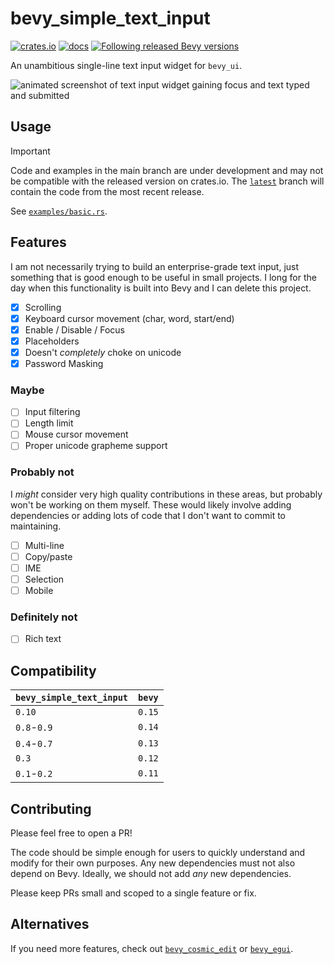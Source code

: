 # bevy_simple_text_input

[![crates.io](https://img.shields.io/crates/v/bevy_simple_text_input.svg)](https://crates.io/crates/bevy_simple_text_input)
[![docs](https://docs.rs/bevy_simple_text_input/badge.svg)](https://docs.rs/bevy_simple_text_input)
[![Following released Bevy versions](https://img.shields.io/badge/Bevy%20tracking-released%20version-lightblue)](https://bevyengine.org/learn/book/plugin-development/#main-branch-tracking)

An unambitious single-line text input widget for `bevy_ui`.

![animated screenshot of text input widget gaining focus and text typed and submitted](assets/screenshot.gif)

## Usage

> [!IMPORTANT]
> Code and examples in the main branch are under development and may not be compatible with the released version on crates.io. The [`latest`](https://github.com/rparrett/bevy_simple_text_input/tree/latest) branch will contain the code from the most recent release.

See [`examples/basic.rs`](https://github.com/rparrett/bevy_simple_text_input/blob/latest/examples/basic.rs).

## Features

I am not necessarily trying to build an enterprise-grade text input, just something that is good enough to be useful in small projects. I long for the day when this functionality is built into Bevy and I can delete this project.

- [X] Scrolling
- [X] Keyboard cursor movement (char, word, start/end)
- [X] Enable / Disable / Focus
- [X] Placeholders
- [X] Doesn't *completely* choke on unicode
- [X] Password Masking

### Maybe

- [ ] Input filtering
- [ ] Length limit
- [ ] Mouse cursor movement
- [ ] Proper unicode grapheme support

### Probably not

I *might* consider very high quality contributions in these areas, but probably won't be working on them myself. These would likely involve adding dependencies or adding lots of code that I don't want to commit to maintaining.

- [ ] Multi-line
- [ ] Copy/paste
- [ ] IME
- [ ] Selection
- [ ] Mobile

### Definitely not

- [ ] Rich text

## Compatibility

| `bevy_simple_text_input` | `bevy` |
| :--                      | :--    |
| `0.10`                   | `0.15` |
| `0.8`-`0.9`              | `0.14` |
| `0.4`-`0.7`              | `0.13` |
| `0.3`                    | `0.12` |
| `0.1`-`0.2`              | `0.11` |

## Contributing

Please feel free to open a PR!

The code should be simple enough for users to quickly understand and modify for their own purposes. Any new dependencies must not also depend on Bevy. Ideally, we should not add *any* new dependencies.

Please keep PRs small and scoped to a single feature or fix.

## Alternatives

If you need more features, check out [`bevy_cosmic_edit`](https://github.com/StaffEngineer/bevy_cosmic_edit) or [`bevy_egui`](https://github.com/mvlabat/bevy_egui).
